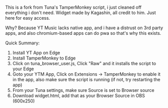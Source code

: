 This is a fork from Tuna's TamperMonkey script, i just cleaned off everything i don't need.
Widget made by Kagashin, all credit to him. Just here for easy access.

Why? Because YT Music lacks native app, and i have a distrust on 3rd party apps, and also chromium-based apps can do pwa so that's why this exists.

Quick Summary:

1) Install YT App on Edge
2) Install TamperMonkey to Edge
3) Click on tuna_browser_user.js, Click "Raw" and it installs the script to your Edge
4) Goto your YTM App, Click on Extensions -> TamperMonkey to enable it in the app, also make sure the script is running (if not, try restarting the app)
5) From your Tuna settings, make sure Source is set to Browser source
6) Download widget.html, add that as your Browser Source in OBS (600x250)
